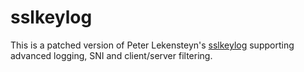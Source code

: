 # sslkeylog
This is a patched version of Peter Lekensteyn's [sslkeylog](https://git.lekensteyn.nl/peter/wireshark-notes/src/) supporting advanced logging, SNI and client/server filtering.
